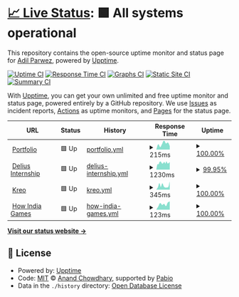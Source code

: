 # [📈 Live Status](https://Neutx.github.io/Upptime-Test): <!--live status--> **🟩 All systems operational**

This repository contains the open-source uptime monitor and status page for [Adil Parwez](adilparwez.me), powered by [Upptime](https://github.com/upptime/upptime).

[![Uptime CI](https://github.com/Neutx/Upptime-Test/workflows/Uptime%20CI/badge.svg)](https://github.com/Neutx/Upptime-Test/actions?query=workflow%3A%22Uptime+CI%22)
[![Response Time CI](https://github.com/Neutx/Upptime-Test/workflows/Response%20Time%20CI/badge.svg)](https://github.com/Neutx/Upptime-Test/actions?query=workflow%3A%22Response+Time+CI%22)
[![Graphs CI](https://github.com/Neutx/Upptime-Test/workflows/Graphs%20CI/badge.svg)](https://github.com/Neutx/Upptime-Test/actions?query=workflow%3A%22Graphs+CI%22)
[![Static Site CI](https://github.com/Neutx/Upptime-Test/workflows/Static%20Site%20CI/badge.svg)](https://github.com/Neutx/Upptime-Test/actions?query=workflow%3A%22Static+Site+CI%22)
[![Summary CI](https://github.com/Neutx/Upptime-Test/workflows/Summary%20CI/badge.svg)](https://github.com/Neutx/Upptime-Test/actions?query=workflow%3A%22Summary+CI%22)

With [Upptime](https://upptime.js.org), you can get your own unlimited and free uptime monitor and status page, powered entirely by a GitHub repository. We use [Issues](https://github.com/Neutx/Upptime-Test/issues) as incident reports, [Actions](https://github.com/Neutx/Upptime-Test/actions) as uptime monitors, and [Pages](https://Neutx.github.io/Upptime-Test) for the status page.

<!--start: status pages-->
<!-- This summary is generated by Upptime (https://github.com/upptime/upptime) -->
<!-- Do not edit this manually, your changes will be overwritten -->
<!-- prettier-ignore -->
| URL | Status | History | Response Time | Uptime |
| --- | ------ | ------- | ------------- | ------ |
| <img alt="" src="https://icons.duckduckgo.com/ip3/www.adilparwez.me.ico" height="13"> [Portfolio](https://www.adilparwez.me) | 🟩 Up | [portfolio.yml](https://github.com/Neutx/Upptime-Test/commits/HEAD/history/portfolio.yml) | <details><summary><img alt="Response time graph" src="./graphs/portfolio/response-time-week.png" height="20"> 215ms</summary><br><a href="https://Neutx.github.io/Upptime-Test/history/portfolio"><img alt="Response time 287" src="https://img.shields.io/endpoint?url=https%3A%2F%2Fraw.githubusercontent.com%2FNeutx%2FUpptime-Test%2FHEAD%2Fapi%2Fportfolio%2Fresponse-time.json"></a><br><a href="https://Neutx.github.io/Upptime-Test/history/portfolio"><img alt="24-hour response time 134" src="https://img.shields.io/endpoint?url=https%3A%2F%2Fraw.githubusercontent.com%2FNeutx%2FUpptime-Test%2FHEAD%2Fapi%2Fportfolio%2Fresponse-time-day.json"></a><br><a href="https://Neutx.github.io/Upptime-Test/history/portfolio"><img alt="7-day response time 215" src="https://img.shields.io/endpoint?url=https%3A%2F%2Fraw.githubusercontent.com%2FNeutx%2FUpptime-Test%2FHEAD%2Fapi%2Fportfolio%2Fresponse-time-week.json"></a><br><a href="https://Neutx.github.io/Upptime-Test/history/portfolio"><img alt="30-day response time 240" src="https://img.shields.io/endpoint?url=https%3A%2F%2Fraw.githubusercontent.com%2FNeutx%2FUpptime-Test%2FHEAD%2Fapi%2Fportfolio%2Fresponse-time-month.json"></a><br><a href="https://Neutx.github.io/Upptime-Test/history/portfolio"><img alt="1-year response time 287" src="https://img.shields.io/endpoint?url=https%3A%2F%2Fraw.githubusercontent.com%2FNeutx%2FUpptime-Test%2FHEAD%2Fapi%2Fportfolio%2Fresponse-time-year.json"></a></details> | <details><summary><a href="https://Neutx.github.io/Upptime-Test/history/portfolio">100.00%</a></summary><a href="https://Neutx.github.io/Upptime-Test/history/portfolio"><img alt="All-time uptime 100.00%" src="https://img.shields.io/endpoint?url=https%3A%2F%2Fraw.githubusercontent.com%2FNeutx%2FUpptime-Test%2FHEAD%2Fapi%2Fportfolio%2Fuptime.json"></a><br><a href="https://Neutx.github.io/Upptime-Test/history/portfolio"><img alt="24-hour uptime 100.00%" src="https://img.shields.io/endpoint?url=https%3A%2F%2Fraw.githubusercontent.com%2FNeutx%2FUpptime-Test%2FHEAD%2Fapi%2Fportfolio%2Fuptime-day.json"></a><br><a href="https://Neutx.github.io/Upptime-Test/history/portfolio"><img alt="7-day uptime 100.00%" src="https://img.shields.io/endpoint?url=https%3A%2F%2Fraw.githubusercontent.com%2FNeutx%2FUpptime-Test%2FHEAD%2Fapi%2Fportfolio%2Fuptime-week.json"></a><br><a href="https://Neutx.github.io/Upptime-Test/history/portfolio"><img alt="30-day uptime 100.00%" src="https://img.shields.io/endpoint?url=https%3A%2F%2Fraw.githubusercontent.com%2FNeutx%2FUpptime-Test%2FHEAD%2Fapi%2Fportfolio%2Fuptime-month.json"></a><br><a href="https://Neutx.github.io/Upptime-Test/history/portfolio"><img alt="1-year uptime 100.00%" src="https://img.shields.io/endpoint?url=https%3A%2F%2Fraw.githubusercontent.com%2FNeutx%2FUpptime-Test%2FHEAD%2Fapi%2Fportfolio%2Fuptime-year.json"></a></details>
| <img alt="" src="https://icons.duckduckgo.com/ip3/www.delius.in.ico" height="13"> [Delius Internship](https://www.delius.in) | 🟩 Up | [delius-internship.yml](https://github.com/Neutx/Upptime-Test/commits/HEAD/history/delius-internship.yml) | <details><summary><img alt="Response time graph" src="./graphs/delius-internship/response-time-week.png" height="20"> 1230ms</summary><br><a href="https://Neutx.github.io/Upptime-Test/history/delius-internship"><img alt="Response time 931" src="https://img.shields.io/endpoint?url=https%3A%2F%2Fraw.githubusercontent.com%2FNeutx%2FUpptime-Test%2FHEAD%2Fapi%2Fdelius-internship%2Fresponse-time.json"></a><br><a href="https://Neutx.github.io/Upptime-Test/history/delius-internship"><img alt="24-hour response time 1376" src="https://img.shields.io/endpoint?url=https%3A%2F%2Fraw.githubusercontent.com%2FNeutx%2FUpptime-Test%2FHEAD%2Fapi%2Fdelius-internship%2Fresponse-time-day.json"></a><br><a href="https://Neutx.github.io/Upptime-Test/history/delius-internship"><img alt="7-day response time 1230" src="https://img.shields.io/endpoint?url=https%3A%2F%2Fraw.githubusercontent.com%2FNeutx%2FUpptime-Test%2FHEAD%2Fapi%2Fdelius-internship%2Fresponse-time-week.json"></a><br><a href="https://Neutx.github.io/Upptime-Test/history/delius-internship"><img alt="30-day response time 1008" src="https://img.shields.io/endpoint?url=https%3A%2F%2Fraw.githubusercontent.com%2FNeutx%2FUpptime-Test%2FHEAD%2Fapi%2Fdelius-internship%2Fresponse-time-month.json"></a><br><a href="https://Neutx.github.io/Upptime-Test/history/delius-internship"><img alt="1-year response time 931" src="https://img.shields.io/endpoint?url=https%3A%2F%2Fraw.githubusercontent.com%2FNeutx%2FUpptime-Test%2FHEAD%2Fapi%2Fdelius-internship%2Fresponse-time-year.json"></a></details> | <details><summary><a href="https://Neutx.github.io/Upptime-Test/history/delius-internship">99.95%</a></summary><a href="https://Neutx.github.io/Upptime-Test/history/delius-internship"><img alt="All-time uptime 99.95%" src="https://img.shields.io/endpoint?url=https%3A%2F%2Fraw.githubusercontent.com%2FNeutx%2FUpptime-Test%2FHEAD%2Fapi%2Fdelius-internship%2Fuptime.json"></a><br><a href="https://Neutx.github.io/Upptime-Test/history/delius-internship"><img alt="24-hour uptime 99.64%" src="https://img.shields.io/endpoint?url=https%3A%2F%2Fraw.githubusercontent.com%2FNeutx%2FUpptime-Test%2FHEAD%2Fapi%2Fdelius-internship%2Fuptime-day.json"></a><br><a href="https://Neutx.github.io/Upptime-Test/history/delius-internship"><img alt="7-day uptime 99.95%" src="https://img.shields.io/endpoint?url=https%3A%2F%2Fraw.githubusercontent.com%2FNeutx%2FUpptime-Test%2FHEAD%2Fapi%2Fdelius-internship%2Fuptime-week.json"></a><br><a href="https://Neutx.github.io/Upptime-Test/history/delius-internship"><img alt="30-day uptime 99.91%" src="https://img.shields.io/endpoint?url=https%3A%2F%2Fraw.githubusercontent.com%2FNeutx%2FUpptime-Test%2FHEAD%2Fapi%2Fdelius-internship%2Fuptime-month.json"></a><br><a href="https://Neutx.github.io/Upptime-Test/history/delius-internship"><img alt="1-year uptime 99.95%" src="https://img.shields.io/endpoint?url=https%3A%2F%2Fraw.githubusercontent.com%2FNeutx%2FUpptime-Test%2FHEAD%2Fapi%2Fdelius-internship%2Fuptime-year.json"></a></details>
| <img alt="" src="https://icons.duckduckgo.com/ip3/kreo-tech.com.ico" height="13"> [Kreo](https://kreo-tech.com) | 🟩 Up | [kreo.yml](https://github.com/Neutx/Upptime-Test/commits/HEAD/history/kreo.yml) | <details><summary><img alt="Response time graph" src="./graphs/kreo/response-time-week.png" height="20"> 345ms</summary><br><a href="https://Neutx.github.io/Upptime-Test/history/kreo"><img alt="Response time 352" src="https://img.shields.io/endpoint?url=https%3A%2F%2Fraw.githubusercontent.com%2FNeutx%2FUpptime-Test%2FHEAD%2Fapi%2Fkreo%2Fresponse-time.json"></a><br><a href="https://Neutx.github.io/Upptime-Test/history/kreo"><img alt="24-hour response time 713" src="https://img.shields.io/endpoint?url=https%3A%2F%2Fraw.githubusercontent.com%2FNeutx%2FUpptime-Test%2FHEAD%2Fapi%2Fkreo%2Fresponse-time-day.json"></a><br><a href="https://Neutx.github.io/Upptime-Test/history/kreo"><img alt="7-day response time 345" src="https://img.shields.io/endpoint?url=https%3A%2F%2Fraw.githubusercontent.com%2FNeutx%2FUpptime-Test%2FHEAD%2Fapi%2Fkreo%2Fresponse-time-week.json"></a><br><a href="https://Neutx.github.io/Upptime-Test/history/kreo"><img alt="30-day response time 352" src="https://img.shields.io/endpoint?url=https%3A%2F%2Fraw.githubusercontent.com%2FNeutx%2FUpptime-Test%2FHEAD%2Fapi%2Fkreo%2Fresponse-time-month.json"></a><br><a href="https://Neutx.github.io/Upptime-Test/history/kreo"><img alt="1-year response time 352" src="https://img.shields.io/endpoint?url=https%3A%2F%2Fraw.githubusercontent.com%2FNeutx%2FUpptime-Test%2FHEAD%2Fapi%2Fkreo%2Fresponse-time-year.json"></a></details> | <details><summary><a href="https://Neutx.github.io/Upptime-Test/history/kreo">100.00%</a></summary><a href="https://Neutx.github.io/Upptime-Test/history/kreo"><img alt="All-time uptime 100.00%" src="https://img.shields.io/endpoint?url=https%3A%2F%2Fraw.githubusercontent.com%2FNeutx%2FUpptime-Test%2FHEAD%2Fapi%2Fkreo%2Fuptime.json"></a><br><a href="https://Neutx.github.io/Upptime-Test/history/kreo"><img alt="24-hour uptime 100.00%" src="https://img.shields.io/endpoint?url=https%3A%2F%2Fraw.githubusercontent.com%2FNeutx%2FUpptime-Test%2FHEAD%2Fapi%2Fkreo%2Fuptime-day.json"></a><br><a href="https://Neutx.github.io/Upptime-Test/history/kreo"><img alt="7-day uptime 100.00%" src="https://img.shields.io/endpoint?url=https%3A%2F%2Fraw.githubusercontent.com%2FNeutx%2FUpptime-Test%2FHEAD%2Fapi%2Fkreo%2Fuptime-week.json"></a><br><a href="https://Neutx.github.io/Upptime-Test/history/kreo"><img alt="30-day uptime 100.00%" src="https://img.shields.io/endpoint?url=https%3A%2F%2Fraw.githubusercontent.com%2FNeutx%2FUpptime-Test%2FHEAD%2Fapi%2Fkreo%2Fuptime-month.json"></a><br><a href="https://Neutx.github.io/Upptime-Test/history/kreo"><img alt="1-year uptime 100.00%" src="https://img.shields.io/endpoint?url=https%3A%2F%2Fraw.githubusercontent.com%2FNeutx%2FUpptime-Test%2FHEAD%2Fapi%2Fkreo%2Fuptime-year.json"></a></details>
| <img alt="" src="https://icons.duckduckgo.com/ip3/kreo-gamer-survey.vercel.app.ico" height="13"> [How India Games](https://kreo-gamer-survey.vercel.app/) | 🟩 Up | [how-india-games.yml](https://github.com/Neutx/Upptime-Test/commits/HEAD/history/how-india-games.yml) | <details><summary><img alt="Response time graph" src="./graphs/how-india-games/response-time-week.png" height="20"> 123ms</summary><br><a href="https://Neutx.github.io/Upptime-Test/history/how-india-games"><img alt="Response time 138" src="https://img.shields.io/endpoint?url=https%3A%2F%2Fraw.githubusercontent.com%2FNeutx%2FUpptime-Test%2FHEAD%2Fapi%2Fhow-india-games%2Fresponse-time.json"></a><br><a href="https://Neutx.github.io/Upptime-Test/history/how-india-games"><img alt="24-hour response time 183" src="https://img.shields.io/endpoint?url=https%3A%2F%2Fraw.githubusercontent.com%2FNeutx%2FUpptime-Test%2FHEAD%2Fapi%2Fhow-india-games%2Fresponse-time-day.json"></a><br><a href="https://Neutx.github.io/Upptime-Test/history/how-india-games"><img alt="7-day response time 123" src="https://img.shields.io/endpoint?url=https%3A%2F%2Fraw.githubusercontent.com%2FNeutx%2FUpptime-Test%2FHEAD%2Fapi%2Fhow-india-games%2Fresponse-time-week.json"></a><br><a href="https://Neutx.github.io/Upptime-Test/history/how-india-games"><img alt="30-day response time 138" src="https://img.shields.io/endpoint?url=https%3A%2F%2Fraw.githubusercontent.com%2FNeutx%2FUpptime-Test%2FHEAD%2Fapi%2Fhow-india-games%2Fresponse-time-month.json"></a><br><a href="https://Neutx.github.io/Upptime-Test/history/how-india-games"><img alt="1-year response time 138" src="https://img.shields.io/endpoint?url=https%3A%2F%2Fraw.githubusercontent.com%2FNeutx%2FUpptime-Test%2FHEAD%2Fapi%2Fhow-india-games%2Fresponse-time-year.json"></a></details> | <details><summary><a href="https://Neutx.github.io/Upptime-Test/history/how-india-games">100.00%</a></summary><a href="https://Neutx.github.io/Upptime-Test/history/how-india-games"><img alt="All-time uptime 100.00%" src="https://img.shields.io/endpoint?url=https%3A%2F%2Fraw.githubusercontent.com%2FNeutx%2FUpptime-Test%2FHEAD%2Fapi%2Fhow-india-games%2Fuptime.json"></a><br><a href="https://Neutx.github.io/Upptime-Test/history/how-india-games"><img alt="24-hour uptime 100.00%" src="https://img.shields.io/endpoint?url=https%3A%2F%2Fraw.githubusercontent.com%2FNeutx%2FUpptime-Test%2FHEAD%2Fapi%2Fhow-india-games%2Fuptime-day.json"></a><br><a href="https://Neutx.github.io/Upptime-Test/history/how-india-games"><img alt="7-day uptime 100.00%" src="https://img.shields.io/endpoint?url=https%3A%2F%2Fraw.githubusercontent.com%2FNeutx%2FUpptime-Test%2FHEAD%2Fapi%2Fhow-india-games%2Fuptime-week.json"></a><br><a href="https://Neutx.github.io/Upptime-Test/history/how-india-games"><img alt="30-day uptime 100.00%" src="https://img.shields.io/endpoint?url=https%3A%2F%2Fraw.githubusercontent.com%2FNeutx%2FUpptime-Test%2FHEAD%2Fapi%2Fhow-india-games%2Fuptime-month.json"></a><br><a href="https://Neutx.github.io/Upptime-Test/history/how-india-games"><img alt="1-year uptime 100.00%" src="https://img.shields.io/endpoint?url=https%3A%2F%2Fraw.githubusercontent.com%2FNeutx%2FUpptime-Test%2FHEAD%2Fapi%2Fhow-india-games%2Fuptime-year.json"></a></details>

<!--end: status pages-->

[**Visit our status website →**](https://Neutx.github.io/Upptime-Test)

## 📄 License

- Powered by: [Upptime](https://github.com/upptime/upptime)
- Code: [MIT](./LICENSE) © [Anand Chowdhary](https://anandchowdhary.com), supported by [Pabio](https://pabio.com)
- Data in the `./history` directory: [Open Database License](https://opendatacommons.org/licenses/odbl/1-0/)
